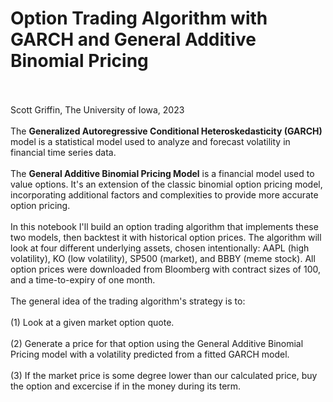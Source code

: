 <h1>Option Trading Algorithm with GARCH and General Additive Binomial Pricing</h1></br></br>
Scott Griffin, The University of Iowa, 2023</br></br>
The <b>Generalized Autoregressive Conditional Heteroskedasticity (GARCH)</b> model is a statistical model used to analyze and forecast volatility in financial time series data.</br></br>
The <b>General Additive Binomial Pricing Model</b> is a financial model used to value options. It's an extension of the classic binomial option pricing model, incorporating additional factors and complexities to provide more accurate option pricing.</br></br>
In this notebook I'll build an option trading algorithm that implements these two models, then backtest it with historical option prices. The algorithm will look at four different underlying assets, chosen intentionally: AAPL (high volatility), KO (low volatility), SP500 (market), and BBBY (meme stock). All option prices were downloaded from Bloomberg with contract sizes of 100, and a time-to-expiry of one month.</br></br>
The general idea of the trading algorithm's strategy is to:</br></br>(1) Look at a given market option quote.</br></br>(2) Generate a price for that option using the General Additive Binomial Pricing model with a volatility predicted from a fitted GARCH model.</br></br>(3) If the market price is some degree lower than our calculated price, buy the option and excercise if in the money during its term.
